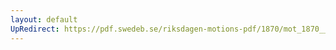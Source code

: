 ```yaml
---
layout: default
UpRedirect: https://pdf.swedeb.se/riksdagen-motions-pdf/1870/mot_1870__ak__00190/mot_1870__ak__00190_007.pdf
---
```

